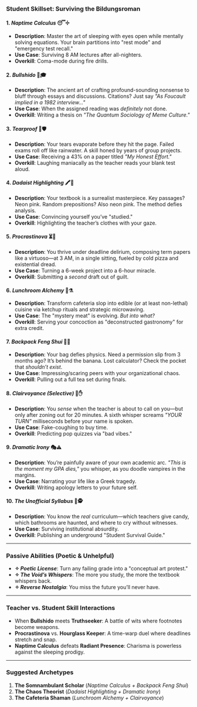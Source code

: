 
### **Student Skillset: Surviving the Bildungsroman**

#### **1. _Naptime Calculus_ 😴➗**
- **Description**: Master the art of sleeping with eyes open while mentally solving equations. Your brain partitions into "rest mode" and "emergency test recall."
- **Use Case**: Surviving 8 AM lectures after all-nighters.
- **Overkill**: Coma-mode during fire drills.

#### **2. _Bullshido_ 🐂🎓**
- **Description**: The ancient art of crafting profound-sounding nonsense to bluff through essays and discussions. Citations? Just say _"As Foucault implied in a 1982 interview..."_
- **Use Case**: When the assigned reading was _definitely_ not done.
- **Overkill**: Writing a thesis on _"The Quantum Sociology of Meme Culture."_

#### **3. _Tearproof_ 🧻🛡️**
- **Description**: Your tears evaporate before they hit the page. Failed exams roll off like rainwater. A skill honed by years of group projects.
- **Use Case**: Receiving a 43% on a paper titled _"My Honest Effort."_
- **Overkill**: Laughing maniacally as the teacher reads your blank test aloud.

#### **4. _Dadaist Highlighting_ 🖍️🤡**
- **Description**: Your textbook is a surrealist masterpiece. Key passages? Neon pink. Random prepositions? Also neon pink. The method defies analysis.
- **Use Case**: Convincing yourself you’ve "studied."
- **Overkill**: Highlighting the teacher’s clothes with your gaze.

#### **5. _Procrastinova_ ⏳🎻**
- **Description**: You thrive under deadline delirium, composing term papers like a virtuoso—at 3 AM, in a single sitting, fueled by cold pizza and existential dread.
- **Use Case**: Turning a 6-week project into a 6-hour miracle.
- **Overkill**: Submitting a _second_ draft out of guilt.

#### **6. _Lunchroom Alchemy_ 🍞⚗️**
- **Description**: Transform cafeteria slop into edible (or at least non-lethal) cuisine via ketchup rituals and strategic microwaving.
- **Use Case**: The "mystery meat" is evolving. _But into what?_
- **Overkill**: Serving your concoction as "deconstructed gastronomy" for extra credit.

#### **7. _Backpack Feng Shui_ 🎒🌀**
- **Description**: Your bag defies physics. Need a permission slip from 3 months ago? It’s behind the banana. Lost calculator? Check the pocket that _shouldn’t exist_.
- **Use Case**: Impressing/scaring peers with your organizational chaos.
- **Overkill**: Pulling out a full tea set during finals.

#### **8. _Clairvoyance (Selective)_ 🔮✋**
- **Description**: You _sense_ when the teacher is about to call on you—but only after zoning out for 20 minutes. A sixth whisper screams _"YOUR TURN"_ milliseconds before your name is spoken.
- **Use Case**: Fake-coughing to buy time.
- **Overkill**: Predicting pop quizzes via "bad vibes."

#### **9. _Dramatic Irony_ 🎭⚠️**
- **Description**: You’re painfully aware of your own academic arc. _"This is the moment my GPA dies,"_ you whisper, as you doodle vampires in the margins.
- **Use Case**: Narrating your life like a Greek tragedy.
- **Overkill**: Writing apology letters to your future self.

#### **10. _The Unofficial Syllabus_ 📖🕵️**
- **Description**: You know the _real_ curriculum—which teachers give candy, which bathrooms are haunted, and where to cry without witnesses.
- **Use Case**: Surviving institutional absurdity.
- **Overkill**: Publishing an underground "Student Survival Guide."

---

### **Passive Abilities (Poetic & Unhelpful)**

- **✧ _Poetic License_**: Turn any failing grade into a "conceptual art protest."
- **✧ _The Void’s Whispers_**: The more you study, the more the textbook whispers back.
- **✧ _Reverse Nostalgia_**: You miss the future you’ll never have.    

---
### **Teacher vs. Student Skill Interactions**

- When **Bullshido** meets **Truthseeker**: A battle of wits where footnotes become weapons.    
- **Procrastinova** vs. **Hourglass Keeper**: A time-warp duel where deadlines stretch and snap.
- **Naptime Calculus** defeats **Radiant Presence**: Charisma is powerless against the sleeping prodigy.

---
### **Suggested Archetypes**
1. **The Somnambulant Scholar** (_Naptime Calculus + Backpack Feng Shui_)    
2. **The Chaos Theorist** (_Dadaist Highlighting + Dramatic Irony_)
3. **The Cafeteria Shaman** (_Lunchroom Alchemy + Clairvoyance_)